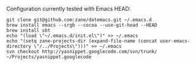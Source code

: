 Configuration currently tested with Emacs HEAD:

    git clone git@github.com:zane/dotemacs.git ~/.emacs.d
    brew install emacs --srgb --cocoa --use-git-head --HEAD
    brew install sbt
    echo "(load \"~/.emacs.d/init.el\")" >> ~/.emacs
    echo "(setq zane-projects-dir (expand-file-name (concat user-emacs-directory \"/../Projects\")))" >> ~/.emacs
    svn checkout http://yasnippet.googlecode.com/svn/trunk/ ~/Projects/yasnippet.googlecode
